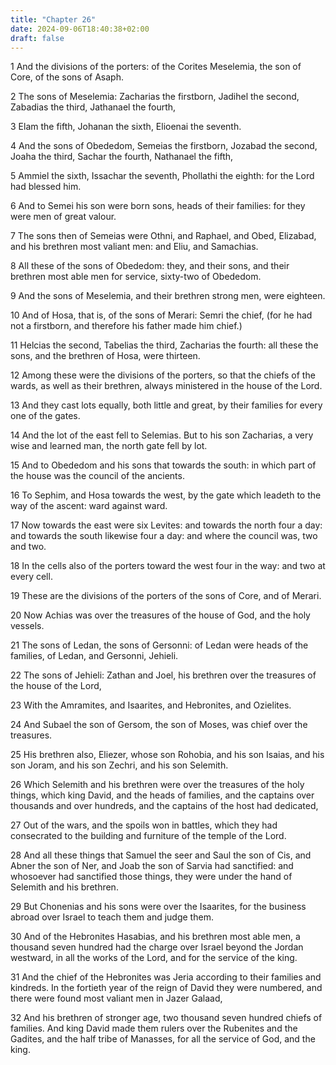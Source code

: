 ```yaml
---
title: "Chapter 26"
date: 2024-09-06T18:40:38+02:00
draft: false
---
```




1 And the divisions of the porters: of the Corites Meselemia, the son of Core, of the sons of Asaph.

2 The sons of Meselemia: Zacharias the firstborn, Jadihel the second, Zabadias the third, Jathanael the fourth,

3 Elam the fifth, Johanan the sixth, Elioenai the seventh.

4 And the sons of Obededom, Semeias the firstborn, Jozabad the second, Joaha the third, Sachar the fourth, Nathanael the fifth,

5 Ammiel the sixth, Issachar the seventh, Phollathi the eighth: for the Lord had blessed him.

6 And to Semei his son were born sons, heads of their families: for they were men of great valour.

7 The sons then of Semeias were Othni, and Raphael, and Obed, Elizabad, and his brethren most valiant men: and Eliu, and Samachias.

8 All these of the sons of Obededom: they, and their sons, and their brethren most able men for service, sixty-two of Obededom.

9 And the sons of Meselemia, and their brethren strong men, were eighteen.

10 And of Hosa, that is, of the sons of Merari: Semri the chief, (for he had not a firstborn, and therefore his father made him chief.)

11 Helcias the second, Tabelias the third, Zacharias the fourth: all these the sons, and the brethren of Hosa, were thirteen.

12 Among these were the divisions of the porters, so that the chiefs of the wards, as well as their brethren, always ministered in the house of the Lord.

13 And they cast lots equally, both little and great, by their families for every one of the gates.

14 And the lot of the east fell to Selemias. But to his son Zacharias, a very wise and learned man, the north gate fell by lot.

15 And to Obededom and his sons that towards the south: in which part of the house was the council of the ancients.

16 To Sephim, and Hosa towards the west, by the gate which leadeth to the way of the ascent: ward against ward.

17 Now towards the east were six Levites: and towards the north four a day: and towards the south likewise four a day: and where the council was, two and two.

18 In the cells also of the porters toward the west four in the way: and two at every cell.

19 These are the divisions of the porters of the sons of Core, and of Merari.

20 Now Achias was over the treasures of the house of God, and the holy vessels.

21 The sons of Ledan, the sons of Gersonni: of Ledan were heads of the families, of Ledan, and Gersonni, Jehieli.

22 The sons of Jehieli: Zathan and Joel, his brethren over the treasures of the house of the Lord,

23 With the Amramites, and Isaarites, and Hebronites, and Ozielites.

24 And Subael the son of Gersom, the son of Moses, was chief over the treasures.

25 His brethren also, Eliezer, whose son Rohobia, and his son Isaias, and his son Joram, and his son Zechri, and his son Selemith.

26 Which Selemith and his brethren were over the treasures of the holy things, which king David, and the heads of families, and the captains over thousands and over hundreds, and the captains of the host had dedicated,

27 Out of the wars, and the spoils won in battles, which they had consecrated to the building and furniture of the temple of the Lord.

28 And all these things that Samuel the seer and Saul the son of Cis, and Abner the son of Ner, and Joab the son of Sarvia had sanctified: and whosoever had sanctified those things, they were under the hand of Selemith and his brethren.

29 But Chonenias and his sons were over the Isaarites, for the business abroad over Israel to teach them and judge them.

30 And of the Hebronites Hasabias, and his brethren most able men, a thousand seven hundred had the charge over Israel beyond the Jordan westward, in all the works of the Lord, and for the service of the king.

31 And the chief of the Hebronites was Jeria according to their families and kindreds. In the fortieth year of the reign of David they were numbered, and there were found most valiant men in Jazer Galaad,

32 And his brethren of stronger age, two thousand seven hundred chiefs of families. And king David made them rulers over the Rubenites and the Gadites, and the half tribe of Manasses, for all the service of God, and the king.

